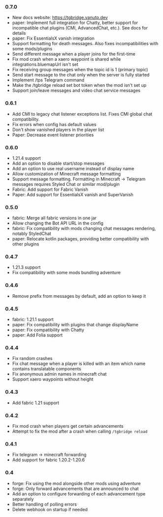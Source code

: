 ### 0.7.0

- New docs website: https://tgbridge.vanutp.dev
- paper: Implement full integration for Chatty, better support for incompatible chat plugins (CMI, AdvancedChat, etc.). See docs for details
- paper: Fix EssentialsX vanish integration
- Support formatting for death messages. Also fixes incompatibilities with some mods/plugins
- Send different message when a player joins for the first-time
- Fix mod crash when a xaero waypoint is shared while integrations.bluemapUrl isn't set
- Fix receiving group messages when the topic id is 1 (primary topic)
- Send start message to the chat only when the server is fully started
- Implement /tps Telegram command
- Make the /tgbridge reload set bot token when the mod isn't set up
- Support join/leave messages and video chat service messages

### 0.6.1

- Add CMI to legacy chat listener exceptions list. Fixes CMI global chat compatibility.
- Fix errors when config has default values
- Don't show vanished players in the player list
- Paper: Decrease event listener priorities

### 0.6.0

- 1.21.4 support
- Add an option to disable start/stop messages
- Add an option to use real username instead of display name
- Allow customization of Minecraft message formatting
- Support message formatting. Formatting in Minecraft -> Telegram messages requires Styled Chat or similar mod/plugin
- Fabric: Add support for Fabric Vanish
- Paper: Add support for EssentialsX vanish and SuperVanish

### 0.5.0

- fabric: Merge all fabric versions in one jar
- Allow changing the Bot API URL in the config
- fabric: Fix compatibility with mods changing chat messages rendering, notably StyledChat
- paper: Relocate kotlin packages, providing better compatibility with other plugins

### 0.4.7

- 1.21.3 support
- Fix compatibility with some mods bundling adventure

### 0.4.6

- Remove prefix from messages by default, add an option to keep it

### 0.4.5

- fabric: 1.21.1 support
- paper: Fix compatibility with plugins that change displayName
- paper: Fix compatibility with Chatty
- paper: Add Folia support

### 0.4.4

- Fix random crashes
- Fix chat message when a player is killed with an item which name contains translatable components
- Fix anonymous admin names in minecraft chat
- Support xaero waypoints without height

### 0.4.3

- Add fabric 1.21 support

### 0.4.2

- Fix mod crash when players get certain advancements
- Attempt to fix the mod after a crash when calling `/tgbridge reload`

### 0.4.1

- Fix telegram -> minecraft forwarding
- Add support for fabric 1.20.2-1.20.6

### 0.4

- forge: Fix using the mod alongside other mods using adventure
- forge: Only forward advancements that are announced to chat
- Add an option to configure forwarding of each advancement type separately
- Better handling of polling errors
- Delete webhook on startup if needed
